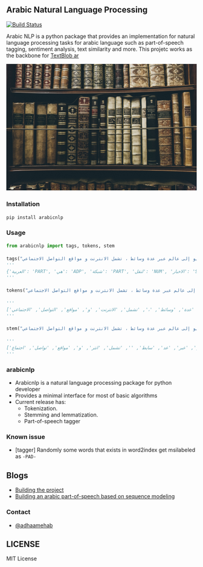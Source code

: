 ## Arabic Natural Language Processing 

[![Build Status](https://travis-ci.com/adhaamehab/arabicnlp.svg?branch=develop)](https://travis-ci.com/adhaamehab/arabicnlp)

Arabic NLP is a python package that provides an implementation for natural language processing tasks for arabic language such as part-of-speech tagging, sentiment analysis, text similarity and more.
This projetc works as the backbone for [TextBlob ar](https://github.com/adhaamehab/textblob-ar)

![books](./imgs/cover.jpeg)

### Installation

```shell
pip install arabicnlp
```

### Usage

```python
from arabicnlp import tags, tokens, stem

tags("العربية هي شبكة لنقل الاخبار و المعلومات و مقاطع الفيديو إلى عالم عبر عدة وسائط ، تشمل الانترنت و مواقع التواصل الاجتماعي")
'''
{'العربية': 'PART', 'هي': 'ADP', 'شبكة': 'PART', 'لنقل': 'NUM', 'الاخبار': 'SYM', 'و': 'ADP', 'المعلومات': 'SYM', 'مقاطع': 'NUM', 'الفيديو': 'SYM', 'إلى': 'NUM', 'عالم': 'NUM', 'عبر': 'ADP', 'عدة': 'ADP', 'وسائط': 'NUM', '،': 'SYM', 'تشمل': 'SYM', 'الانترنت': 'INTJ', 'مواقع': 'PART', 'التواصل': 'SYM', 'الاجتماعي': 'ADP'}
'''

tokens("العربية هي شبكة لنقل الاخبار و المعلومات و مقاطع الفيديو إلى عالم عبر عدة وسائط ، تشمل الانترنت و مواقع التواصل الاجتماعي")

'''
['العربية', 'هي', 'شبكة', 'لنقل', 'الاخبار', 'و', 'المعلومات', 'و', 'مقاطع', 'الفيديو', 'إلى', 'عالم', 'عبر', 'عدة', 'وسائط', '،', 'تشمل', 'الانترنت', 'و', 'مواقع', 'التواصل', 'الاجتماعي']
'''

stem("العربية هي شبكة لنقل الاخبار و المعلومات و مقاطع الفيديو إلى عالم عبر عدة وسائط ، تشمل الانترنت و مواقع التواصل الاجتماعي")

'''
['عرب', 'هي', 'شبك', 'لنقل', 'اخبار', 'و', 'معلوم', 'و', 'مقاطع', 'فيديو', 'الى', 'عالم', 'عبر', 'عد', 'سايط', '', 'تشمل', 'انتر', 'و', 'مواقع', 'تواصل', 'اجتماع']
'''


```



### arabicnlp

- Arabicnlp is a natural language processing package for python developer 
- Provides a minimal interface for most of basic algorithms 
- Current release has:
    * Tokenization.
    * Stemming and lemmatization.
    * Part-of-speech tagger



### Known issue

- [tagger] Randomly some words that exists in word2index get msilabeled as `-PAD-` 


## Blogs

- [Building the project](https://adhaamehab.me/2019/02/01/gp-docs.html)
- [Building an arabic part-of-speech based on sequence modeling](https://towardsdatascience.com/deep-learning-for-arabic-part-of-speech-tagging-810be7278353)

### Contact
- [@adhaamehab](http://github.com/adhaamehab) 

## LICENSE

MIT License
